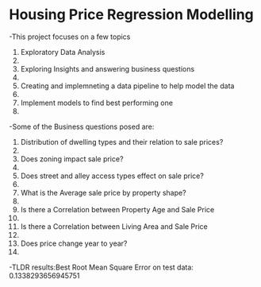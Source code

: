 # Housing Price Regression Modelling
-This project focuses on a few topics
    <ol>
    <li>Exploratory Data Analysis<li>
    <li>Exploring Insights and answering business questions<li>
    <li>Creating and implemneting a data pipeline to help model the data<li>
    <li>Implement models to find best performing one<li>
    </ol>
-Some of the Business questions posed are:
    <ol>
    <li>Distribution of dwelling types and their relation to sale prices?<li>
    <li>Does zoning impact sale price?<li>
    <li>Does street and alley access types effect on sale price?<li>
    <li>What is the Average sale price by property shape?<li>
    <li>Is there a Correlation between Property Age and Sale Price<li>
    <li>Is there a Correlation between Living Area and Sale Price<li>
    <li>Does price change year to year?<li>
    </ol>
-TLDR results:Best Root Mean Square Error on test data: 0.1338293656945751
    
    